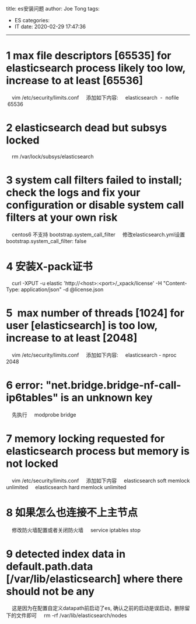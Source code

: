title: es安装问题
author: Joe Tong
tags:
  - ES
categories:  
  - IT
date: 2020-02-29 17:47:36
---

# 1 max file descriptors [65535] for elasticsearch process likely too low, increase to at least [65536]
&nbsp; &nbsp; vim /etc/security/limits.conf
&nbsp; &nbsp; 添加如下内容:
&nbsp; &nbsp; elasticsearch &nbsp;- &nbsp;nofile &nbsp;65536
# 2 elasticsearch dead but subsys locked
&nbsp; &nbsp; rm /var/lock/subsys/elasticsearch
# 3 system call filters failed to install; check the logs and fix your configuration or disable system call filters at your own risk
&nbsp; &nbsp; centos6 不支持 bootstrap.system_call_filter
&nbsp; &nbsp; 修改elasticsearch.yml设置bootstrap.system_call_filter: false
# 4 安装X-pack证书
&nbsp; &nbsp; curl -XPUT -u elastic 'http://&lt;host&gt;:&lt;port&gt;/_xpack/license' -H "Content-Type: application/json" -d @license.json
# 5 &nbsp;max number of threads [1024] for user [elasticsearch] is too low, increase to at least [2048]
&nbsp; &nbsp; vim /etc/security/limits.conf
&nbsp; &nbsp; 添加如下内容:
&nbsp; &nbsp; elasticsearch - nproc 2048
# 6 error: "net.bridge.bridge-nf-call-ip6tables" is an unknown key&nbsp;
&nbsp; &nbsp; 先执行
&nbsp; &nbsp; modprobe bridge
# 7 memory locking requested for elasticsearch process but memory is not locked
&nbsp; &nbsp; vim /etc/security/limits.conf
&nbsp; &nbsp; 添加如下内容
&nbsp; &nbsp; elasticsearch soft memlock unlimited
&nbsp; &nbsp; elasticsearch hard memlock unlimited
# 8 如果怎么也连接不上主节点
&nbsp; &nbsp; 修改防火墙配置或者关闭防火墙
&nbsp; &nbsp; service iptables stop
# 9 detected index data in default.path.data [/var/lib/elasticsearch] where there should not be any
&nbsp; &nbsp; 这是因为在配置自定义datapath前启动了es, 确认之前的启动是误启动，删除留下的文件即可
&nbsp; &nbsp; rm -rf /var/lib/elasticsearch/nodes



